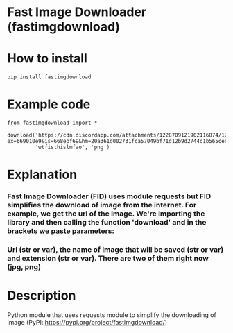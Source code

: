 # Fast Image Downloader (fastimgdownload)

# How to install
```
pip install fastimgdownload
```

# Example code
```
from fastimgdownload import *

download('https://cdn.discordapp.com/attachments/1228709121902116874/1259918361953964153/0708_1.gif?ex=669010e9&is=668ebf69&hm=20a361d002731fca57049bf71d12b9d2744c1b565ceb78c19c55014c1f3fe9e7&', 
         'wtfisthislmfao', 'png')
```

# Explanation
### Fast Image Downloader (FID) uses module requests but FID simplifies the download of image from the internet. For example, we get the url of the image. We're importing the library and then calling the function 'download' and in the brackets we paste parameters:
### Url (str or var), the name of image that will be saved (str or var) and extension (str or var). There are two of them right now (jpg, png)

# Description

Python module that uses requests module to simplify the downloading of image (PyPI: https://pypi.org/project/fastimgdownload/)
